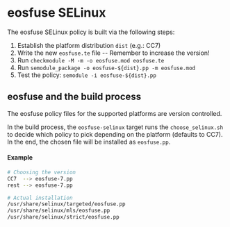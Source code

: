 eosfuse SELinux
===============

The eosfuse SELinux policy is built via the following steps:
1. Establish the platform distribution `dist` (e.g.: CC7)
2. Write the new `eosfuse.te` file -- Remember to increase the version!
2. Run `checkmodule -M -m -o eosfuse.mod eosfuse.te`
3. Run `semodule_package -o eosfuse-${dist}.pp -m eosfuse.mod`
4. Test the policy: `semodule -i eosfuse-${dist}.pp`

eosfuse and the build process
-----------------------------

The eosfuse policy files for the supported platforms are version controlled.

In the build process, the `eosfuse-selinux` target runs the `choose_selinux.sh`
to decide which policy to pick depending on the platform (defaults to CC7). 
In the end, the chosen file will be installed as `eosfuse.pp`.

#### Example

```bash
# Choosing the version
CC7  --> eosfuse-7.pp
rest --> eosfuse-7.pp 

# Actual installation
/usr/share/selinux/targeted/eosfuse.pp
/usr/share/selinux/mls/eosfuse.pp
/usr/share/selinux/strict/eosfuse.pp
```
